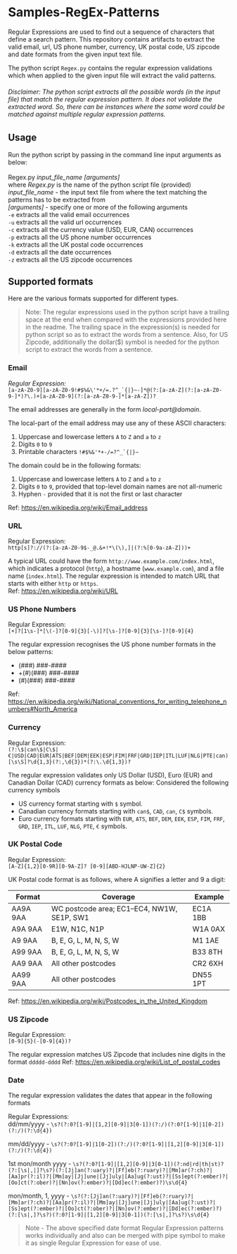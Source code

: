 # Samples-RegEx-Patterns

Regular Expressions are used to find out a sequence of characters that define a search pattern. This repository contains artifacts to extract the valid email, url, US phone number, currency, UK postal code, US zipcode and date formats from the given input text file.

The python script `Regex.py` contains the regular expression validations which when applied to the given input file will extract the valid patterns.

###### Disclaimer: The python script extracts all the possible words (in the input file) that match the regular expression pattern. It does not validate the extracted word. So, there can be instances where the same word could be matched against multiple regular expression patterns. 


## Usage <br>
Run the python script by passing in the command line input arguments as below: <br><br>
Regex.py _input_file_name_ _[arguments]_ <br>
where _Regex.py_ is the name of the python script file (provided) <br>
_input_file_name_ - the input text file from where the text matching the patterns has to be extracted from <br>
_[arguments]_ - specify one or more of the following arguments <br>
`-e` extracts all the valid email occurrences <br>
`-u` extracts all the valid url occurrences <br>
`-c` extracts all the currency value (USD, EUR, CAN) occurrences <br>
`-p` extracts all the US phone number occurrences <br>
`-k` extracts all the UK postal code occurrences <br>
`-d` extracts all the date occurrences <br>
`-z` extracts all the US zipcode occurrences <br>


## Supported formats

Here are the various formats supported for different types.

> Note: The regular expressions used in the python script have a trailing space at the end when compared with the expressions provided here in the readme. The trailing space in the expression(s) is needed for python script so as to extract the words from a sentence. Also, for US Zipcode, additionally the dollar($) symbol is needed for the python script to extract the words from a sentence.

### Email 
_Regular Expression:_ <br>
```[a-zA-Z0-9][a-zA-Z0-9!#$%&\'*+/=.?^_`{|}~-]*@(?:[a-zA-Z](?:[a-zA-Z0-9-]*)?\.)+[a-zA-Z0-9](?:[a-zA-Z0-9-]*[a-zA-Z])?```

The email addresses are generally in the form _local-part@domain_.

The local-part of the email address may use any of these ASCII characters:
1. Uppercase and lowercase letters `A` to `Z` and `a` to `z`
2. Digits `0` to `9`
3. Printable characters ```!#$%&'*+-/=?^_`{|}~```

The domain could be in the following formats:
1.	Uppercase and lowercase letters `A` to `Z` and `a` to `z`
2.	Digits `0` to `9`, provided that top-level domain names are not all-numeric
3.	Hyphen `-` provided that it is not the first or last character

Ref: https://en.wikipedia.org/wiki/Email_address


### URL
Regular Expression: <br>
```http[s]?://(?:[a-zA-Z0-9$-_@.&+!*\(\),]|(?:%[0-9a-zA-Z]))+```

A typical URL could have the form `http://www.example.com/index.html`, which indicates a protocol (`http`), a hostname (`www.example.com`), and a file name (`index.html`). The regular expression is intended to match URL that starts with either `http` or `https`. <br>
Ref: https://en.wikipedia.org/wiki/URL


### US Phone Numbers
Regular Expression: <br>
```[+]?[1\s-]*[\(-]?[0-9]{3}[-\)]?[\s-]?[0-9]{3}[\s-]?[0-9]{4}```

The regular expression recognises the US phone number formats in the below patterns:  
- (###) ###-####
- +(#)(###) ###-####
- (#)(###) ###-####

Ref: https://en.wikipedia.org/wiki/National_conventions_for_writing_telephone_numbers#North_America
<br>

### Currency
Regular Expression: <br>
```(?:\$|can\$|C\$|€|USD|CAD|EUR|ATS|BEF|DEM|EEK|ESP|FIM|FRF|GRD|IEP|ITL|LUF|NLG|PTE|can)[\s\S]?\d{1,3}(?:,\d{3})*(?:\.\d{1,3})?```

The regular expression validates only US Dollar (USD), Euro (EUR) and Canadian Dollar (CAD) currency formats as below: 
Considered the following currency symbols 
- US currency format starting with `$` symbol.
- Canadian currency formats starting with `can$`, `CAD`, `can`, `C$` symbols.
- Euro currency formats starting with `EUR`, `ATS`, `BEF`, `DEM`, `EEK`, `ESP`, `FIM`, `FRF`, `GRD`, `IEP`, `ITL`, `LUF`, `NLG`, `PTE`, `€` symbols.


### UK Postal Code
Regular Expression: <br>
```[A-Z]{1,2}[0-9R][0-9A-Z]? [0-9][ABD-HJLNP-UW-Z]{2}```

UK Postal code format is as follows, where A signifies a letter and 9 a digit:

| Format | Coverage | Example |
|--------|----------|---------|
|AA9A 9AA|	WC postcode area; EC1–EC4, NW1W, SE1P, SW1	|EC1A 1BB|
|A9A 9AA|	E1W, N1C, N1P	|W1A 0AX|
|A9 9AA|	B, E, G, L, M, N, S, W	|M1 1AE|
|A99 9AA|	B, E, G, L, M, N, S, W	|B33 8TH|
|AA9 9AA|	All other postcodes|	CR2 6XH|
|AA99 9AA|	All other postcodes|DN55 1PT|

Ref: https://en.wikipedia.org/wiki/Postcodes_in_the_United_Kingdom 


### US Zipcode
Regular Expression: <br>
```[0-9]{5}(-[0-9]{4})?``` <br>

The regular expression matches US Zipcode that includes nine digits in the format  `ddddd-dddd`
Ref: https://en.wikipedia.org/wiki/List_of_postal_codes

### Date

The regular expression validates the dates that appear in the following formats

Regular Expressions: <br>
dd/mm/yyyy - ```\s?(?:0?[1-9]|[1,2][0-9]|3[0-1])(?:/)(?:0?[1-9]|1[0-2])(?:/)(?:\d{4})```

mm/dd/yyyy - ```\s?(?:0?[1-9]|1[0-2])(?:/)(?:0?[1-9]|[1,2][0-9]|3[0-1])(?:/)(?:\d{4})```

1st mon/month yyyy - ```\s?(?:0?[1-9]|[1,2][0-9]|3[0-1])(?:nd|rd|th|st)?(?:[\s|,|]?\s?)(?:[Jj]an(?:uary)?|[Ff]eb(?:ruary)?|[Mm]ar(?:ch)?|[Aa]pr(?:il)?|[Mm]ay|[Jj]une|[Jj]uly|[Aa]ug(?:ust)?|[Ss]ept(?:ember)?|[Oo]ct(?:ober)?|[Nn]ov(?:ember)?|[Dd]ec(?:ember)?)\s\d{4}```

mon/month, 1, yyyy - ```\s?(?:[Jj]an(?:uary)?|[Ff]eb(?:ruary)?|[Mm]ar(?:ch)?|[Aa]pr(?:il)?|[Mm]ay|[Jj]une|[Jj]uly|[Aa]ug(?:ust)?|[Ss]ept(?:ember)?|[Oo]ct(?:ober)?|[Nn]ov(?:ember)?|[Dd]ec(?:ember)?)(?:[\s|,]?\s?)(?:0?[1-9]|[1,2][0-9]|3[0-1])(?:[\s|,]?\s?)\s\d{4}```

> Note - The above specified date format Regular Expression patterns works individually and also can be merged with pipe symbol to make it as single Regular Expression for ease of use.
